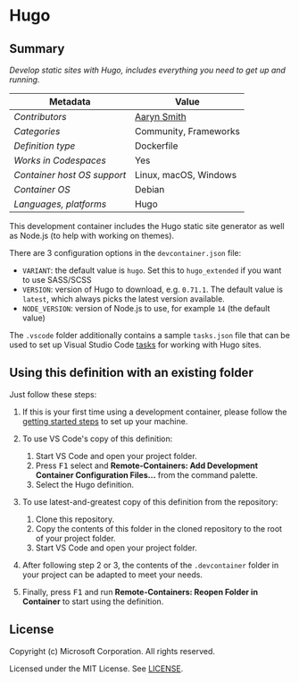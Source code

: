 # Hugo

## Summary

*Develop static sites with Hugo, includes everything you need to get up and running.*

|          Metadata           |                    Value                     |
| --------------------------- | -------------------------------------------- |
| *Contributors*              | [Aaryn Smith](https://gitlab.com/aarynsmith) |
| *Categories*                | Community, Frameworks                        |
| *Definition type*           | Dockerfile                                   |
| *Works in Codespaces*       | Yes                                          |
| *Container host OS support* | Linux, macOS, Windows                        |
| *Container OS*              | Debian                                       |
| *Languages, platforms*      | Hugo                                         |

This development container includes the Hugo static site generator as well as Node.js (to help with working on themes).

There are 3 configuration options in the `devcontainer.json` file:

- `VARIANT`: the default value is `hugo`. Set this to `hugo_extended` if you want to use SASS/SCSS
- `VERSION`: version of Hugo to download, e.g. `0.71.1`. The default value is `latest`, which always picks the latest version available.
- `NODE_VERSION`: version of Node.js to use, for example `14` (the default value)

The `.vscode` folder additionally contains a sample `tasks.json` file that can be used to set up Visual Studio Code [tasks](https://code.visualstudio.com/docs/editor/tasks) for working with Hugo sites.

## Using this definition with an existing folder

Just follow these steps:

1. If this is your first time using a development container, please follow the [getting started steps](https://aka.ms/vscode-remote/containers/getting-started) to set up your machine.

2. To use VS Code's copy of this definition:
   1. Start VS Code and open your project folder.
   2. Press <kbd>F1</kbd> select and **Remote-Containers: Add Development Container Configuration Files...** from the command palette.
   3. Select the Hugo definition.

3. To use latest-and-greatest copy of this definition from the repository:
   1. Clone this repository.
   2. Copy the contents of this folder in the cloned repository to the root of your project folder.
   3. Start VS Code and open your project folder.

4. After following step 2 or 3, the contents of the `.devcontainer` folder in your project can be adapted to meet your needs.

5. Finally, press <kbd>F1</kbd> and run **Remote-Containers: Reopen Folder in Container** to start using the definition.

## License

Copyright (c) Microsoft Corporation. All rights reserved.

Licensed under the MIT License. See [LICENSE](https://github.com/Microsoft/vscode-dev-containers/blob/master/LICENSE).
